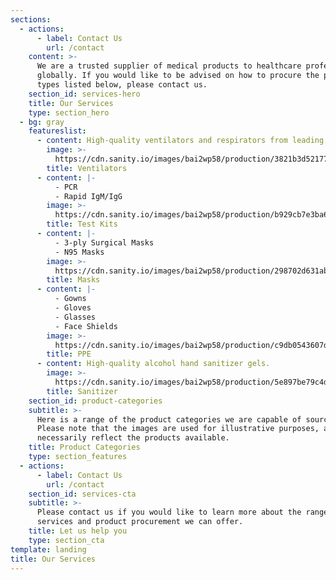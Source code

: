 ```yaml
---
sections:
  - actions:
      - label: Contact Us
        url: /contact
    content: >-
      We are a trusted supplier of medical products to healthcare professionals
      globally. If you would like to be advised on how to procure the product
      types listed below, please contact us.
    section_id: services-hero
    title: Our Services
    type: section_hero
  - bg: gray
    featureslist:
      - content: High-quality ventilators and respirators from leading manufacturers.
        image: >-
          https://cdn.sanity.io/images/bai2wp58/production/3821b3d52177a2429cee176a6c7666ce4237da36-700x460.png
        title: Ventilators
      - content: |-
          - PCR
          - Rapid IgM/IgG
        image: >-
          https://cdn.sanity.io/images/bai2wp58/production/b929cb7e3ba6e3d3d2f407249f07bee2efd1632f-700x460.png
        title: Test Kits
      - content: |-
          - 3-ply Surgical Masks
          - N95 Masks
        image: >-
          https://cdn.sanity.io/images/bai2wp58/production/298702d631ab0cfe7304f822403cab8bac713e87-700x460.png
        title: Masks
      - content: |-
          - Gowns
          - Gloves
          - Glasses
          - Face Shields
        image: >-
          https://cdn.sanity.io/images/bai2wp58/production/c9db0543607d94405f595c0e3eca36ddcfe6ce85-700x460.png
        title: PPE
      - content: High-quality alcohol hand sanitizer gels.
        image: >-
          https://cdn.sanity.io/images/bai2wp58/production/5e897be79c4d0ba9685cc77ac5e1faf34a9cfc00-700x460.png
        title: Sanitizer
    section_id: product-categories
    subtitle: >-
      Here is a range of the product categories we are capable of sourcing.
      Please note that the images are used for illustrative purposes, and do not
      necessarily reflect the products available.
    title: Product Categories
    type: section_features
  - actions:
      - label: Contact Us
        url: /contact
    section_id: services-cta
    subtitle: >-
      Please contact us if you would like to learn more about the range of
      services and product procurement we can offer.
    title: Let us help you
    type: section_cta
template: landing
title: Our Services
---
```

